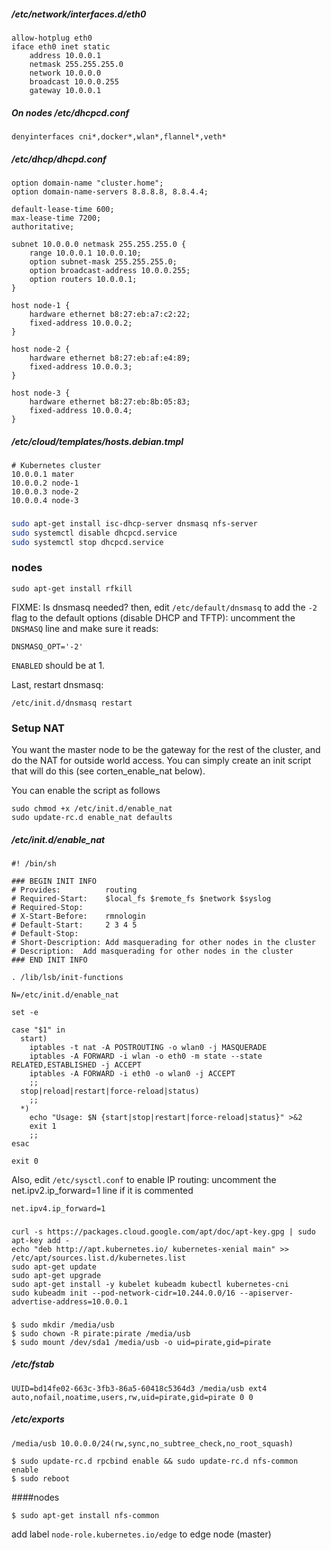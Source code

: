 ##### /etc/network/interfaces.d/eth0

```
allow-hotplug eth0
iface eth0 inet static
	address 10.0.0.1
	netmask 255.255.255.0
	network 10.0.0.0
	broadcast 10.0.0.255
	gateway 10.0.0.1
```

##### On nodes /etc/dhcpcd.conf

```
denyinterfaces cni*,docker*,wlan*,flannel*,veth*
```


##### /etc/dhcp/dhcpd.conf
```
option domain-name "cluster.home";
option domain-name-servers 8.8.8.8, 8.8.4.4;

default-lease-time 600;
max-lease-time 7200;
authoritative;

subnet 10.0.0.0 netmask 255.255.255.0 {
	range 10.0.0.1 10.0.0.10;
	option subnet-mask 255.255.255.0;
	option broadcast-address 10.0.0.255;
	option routers 10.0.0.1;
}

host node-1 {
	hardware ethernet b8:27:eb:a7:c2:22;
	fixed-address 10.0.0.2;
}

host node-2 {
	hardware ethernet b8:27:eb:af:e4:89;
	fixed-address 10.0.0.3;
}

host node-3 {
	hardware ethernet b8:27:eb:8b:05:83;
	fixed-address 10.0.0.4;
}
```

##### /etc/cloud/templates/hosts.debian.tmpl

```
# Kubernetes cluster
10.0.0.1 mater
10.0.0.2 node-1
10.0.0.3 node-2
10.0.0.4 node-3
```

###
```bash
sudo apt-get install isc-dhcp-server dnsmasq nfs-server 
sudo systemctl disable dhcpcd.service
sudo systemctl stop dhcpcd.service
```
### nodes

```
sudo apt-get install rfkill  
```

FIXME: Is dnsmasq needed?
then, edit `/etc/default/dnsmasq` to add the `-2` flag to the default options (disable DHCP and TFTP): uncomment the `DNSMASQ` line and make sure it reads:

```
DNSMASQ_OPT='-2'
```

`ENABLED` should be at 1.

Last, restart dnsmasq:

```
/etc/init.d/dnsmasq restart
```

### Setup NAT

You want the master node to be the gateway for the rest of the cluster, and do the NAT for outside world access. You can simply create an init script that will do this (see corten_enable_nat below).

You can enable the script as follows

```
sudo chmod +x /etc/init.d/enable_nat
sudo update-rc.d enable_nat defaults
```

##### /etc/init.d/enable_nat
```
#! /bin/sh

### BEGIN INIT INFO
# Provides:          routing
# Required-Start:    $local_fs $remote_fs $network $syslog
# Required-Stop:
# X-Start-Before:    rmnologin
# Default-Start:     2 3 4 5
# Default-Stop:
# Short-Description: Add masquerading for other nodes in the cluster
# Description:  Add masquerading for other nodes in the cluster
### END INIT INFO

. /lib/lsb/init-functions

N=/etc/init.d/enable_nat

set -e

case "$1" in
  start)
	iptables -t nat -A POSTROUTING -o wlan0 -j MASQUERADE
	iptables -A FORWARD -i wlan -o eth0 -m state --state RELATED,ESTABLISHED -j ACCEPT
	iptables -A FORWARD -i eth0 -o wlan0 -j ACCEPT
    ;;
  stop|reload|restart|force-reload|status)
    ;;
  *)
    echo "Usage: $N {start|stop|restart|force-reload|status}" >&2
    exit 1
    ;;
esac

exit 0
```

Also, edit `/etc/sysctl.conf` to enable IP routing: uncomment the net.ipv2.ip_forward=1 line if it is commented

```
net.ipv4.ip_forward=1
```

###

```
curl -s https://packages.cloud.google.com/apt/doc/apt-key.gpg | sudo apt-key add - 
echo "deb http://apt.kubernetes.io/ kubernetes-xenial main" >> /etc/apt/sources.list.d/kubernetes.list
sudo apt-get update
sudo apt-get upgrade
sudo apt-get install -y kubelet kubeadm kubectl kubernetes-cni
sudo kubeadm init --pod-network-cidr=10.244.0.0/16 --apiserver-advertise-address=10.0.0.1
```

###
```
$ sudo mkdir /media/usb
$ sudo chown -R pirate:pirate /media/usb
$ sudo mount /dev/sda1 /media/usb -o uid=pirate,gid=pirate
```

##### /etc/fstab

```
UUID=bd14fe02-663c-3fb3-86a5-60418c5364d3 /media/usb ext4 auto,nofail,noatime,users,rw,uid=pirate,gid=pirate 0 0
```

##### /etc/exports
```
/media/usb 10.0.0.0/24(rw,sync,no_subtree_check,no_root_squash)
```

```
$ sudo update-rc.d rpcbind enable && sudo update-rc.d nfs-common enable
$ sudo reboot
```

####nodes
```
$ sudo apt-get install nfs-common
```

add label `node-role.kubernetes.io/edge` to edge node (master)